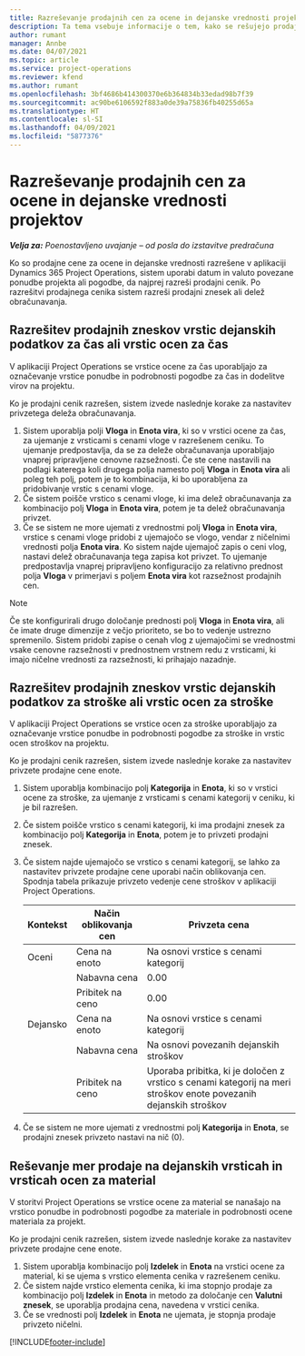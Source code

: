 ```yaml
---
title: Razreševanje prodajnih cen za ocene in dejanske vrednosti projektov
description: Ta tema vsebuje informacije o tem, kako se rešujejo prodajne cene v ocenah projektov in dejanskih vrednostih.
author: rumant
manager: Annbe
ms.date: 04/07/2021
ms.topic: article
ms.service: project-operations
ms.reviewer: kfend
ms.author: rumant
ms.openlocfilehash: 3bf4686b414300370e6b364834b33edad98b7f39
ms.sourcegitcommit: ac90be6106592f883a0de39a75836fb40255d65a
ms.translationtype: HT
ms.contentlocale: sl-SI
ms.lasthandoff: 04/09/2021
ms.locfileid: "5877376"
---
```

# <a name="resolve-sales-prices-for-project-estimates-and-actuals"></a>Razreševanje prodajnih cen za ocene in dejanske vrednosti projektov

_**Velja za:** Poenostavljeno uvajanje – od posla do izstavitve predračuna_

Ko so prodajne cene za ocene in dejanske vrednosti razrešene v aplikaciji Dynamics 365 Project Operations, sistem uporabi datum in valuto povezane ponudbe projekta ali pogodbe, da najprej razreši prodajni cenik. Po razrešitvi prodajnega cenika sistem razreši prodajni znesek ali delež obračunavanja.

## <a name="resolve-sales-rates-on-actual-and-estimate-lines-for-time"></a>Razrešitev prodajnih zneskov vrstic dejanskih podatkov za čas ali vrstic ocen za čas

V aplikaciji Project Operations se vrstice ocene za čas uporabljajo za označevanje vrstice ponudbe in podrobnosti pogodbe za čas in dodelitve virov na projektu.

Ko je prodajni cenik razrešen, sistem izvede naslednje korake za nastavitev privzetega deleža obračunavanja.

1. Sistem uporablja polji **Vloga** in **Enota vira**, ki so v vrstici ocene za čas, za ujemanje z vrsticami s cenami vloge v razrešenem ceniku. To ujemanje predpostavlja, da se za deleže obračunavanja uporabljajo vnaprej pripravljene cenovne razsežnosti. Če ste cene nastavili na podlagi katerega koli drugega polja namesto polj **Vloga** in **Enota vira** ali poleg teh polj, potem je to kombinacija, ki bo uporabljena za pridobivanje vrstic s cenami vloge.
2. Če sistem poišče vrstico s cenami vloge, ki ima delež obračunavanja za kombinacijo polj **Vloga** in **Enota vira**, potem je ta delež obračunavanja privzet.
3. Če se sistem ne more ujemati z vrednostmi polj **Vloga** in **Enota vira**, vrstice s cenami vloge pridobi z ujemajočo se vlogo, vendar z ničelnimi vrednosti polja **Enota vira**. Ko sistem najde ujemajoč zapis o ceni vlog, nastavi delež obračunavanja tega zapisa kot privzet. To ujemanje predpostavlja vnaprej pripravljeno konfiguracijo za relativno prednost polja **Vloga** v primerjavi s poljem **Enota vira** kot razsežnost prodajnih cen.

> [!NOTE]
> Če ste konfigurirali drugo določanje prednosti polj **Vloga** in **Enota vira**, ali če imate druge dimenzije z večjo prioriteto, se bo to vedenje ustrezno spremenilo. Sistem pridobi zapise o cenah vlog z ujemajočimi se vrednostmi vsake cenovne razsežnosti v prednostnem vrstnem redu z vrsticami, ki imajo ničelne vrednosti za razsežnosti, ki prihajajo nazadnje.

## <a name="resolve-sales-rates-on-actual-and-estimate-lines-for-expense"></a>Razrešitev prodajnih zneskov vrstic dejanskih podatkov za stroške ali vrstic ocen za stroške

V aplikaciji Project Operations se vrstice ocen za stroške uporabljajo za označevanje vrstice ponudbe in podrobnosti pogodbe za stroške in vrstic ocen stroškov na projektu.

Ko je prodajni cenik razrešen, sistem izvede naslednje korake za nastavitev privzete prodajne cene enote.

1. Sistem uporablja kombinacijo polj **Kategorija** in **Enota**, ki so v vrstici ocene za stroške, za ujemanje z vrsticami s cenami kategorij v ceniku, ki je bil razrešen.
2. Če sistem poišče vrstico s cenami kategorij, ki ima prodajni znesek za kombinacijo polj **Kategorija** in **Enota**, potem je to privzeti prodajni znesek.
3. Če sistem najde ujemajočo se vrstico s cenami kategorij, se lahko za nastavitev privzete prodajne cene uporabi način oblikovanja cen. Spodnja tabela prikazuje privzeto vedenje cene stroškov v aplikaciji Project Operations.

    | Kontekst | Način oblikovanja cen | Privzeta cena |
    | --- | --- | --- |
    | Oceni | Cena na enoto | Na osnovi vrstice s cenami kategorij |
    | &nbsp; | Nabavna cena | 0.00 |
    | &nbsp; | Pribitek na ceno | 0.00 |
    | Dejansko | Cena na enoto | Na osnovi vrstice s cenami kategorij |
    | &nbsp; | Nabavna cena | Na osnovi povezanih dejanskih stroškov |
    | &nbsp; | Pribitek na ceno | Uporaba pribitka, ki je določen z vrstico s cenami kategorij na meri stroškov enote povezanih dejanskih stroškov |

4. Če se sistem ne more ujemati z vrednostmi polj **Kategorija** in **Enota**, se prodajni znesek privzeto nastavi na nič (0).

## <a name="resolving-sales-rates-on-actual-and-estimate-lines-for-material"></a>Reševanje mer prodaje na dejanskih vrsticah in vrsticah ocen za material

V storitvi Project Operations se vrstice ocene za material se nanašajo na vrstico ponudbe in podrobnosti pogodbe za materiale in podrobnosti ocene materiala za projekt.

Ko je prodajni cenik razrešen, sistem izvede naslednje korake za nastavitev privzete prodajne cene enote.

1. Sistem uporablja kombinacijo polj **Izdelek** in **Enota** na vrstici ocene za material, ki se ujema s vrstico elementa cenika v razrešenem ceniku.
2. Če sistem najde vrstico elementa cenika, ki ima stopnjo prodaje za kombinacijo polj **Izdelek** in **Enota** in metodo za določanje cen **Valutni znesek**, se uporablja prodajna cena, navedena v vrstici cenika.
3. Če se vrednosti polj **Izdelek** in **Enota** ne ujemata, je stopnja prodaje privzeto ničelni.

[!INCLUDE[footer-include](../../includes/footer-banner.md)]

